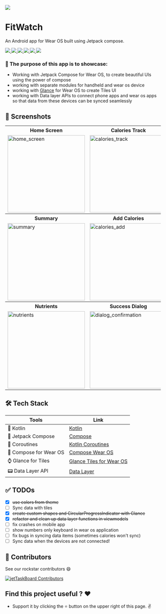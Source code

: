 ![](https://user-images.githubusercontent.com/111345322/198274290-fcc10a4b-8f57-492a-8bbb-7c06d53d8c5f.png)

# FitWatch

An Android app for Wear OS built using Jetpack compose.

<p align="left">
      <a href = "https://developer.android.com/jetpack/androidx/versions/all-channel#february_23_2022">
        <img src = "https://img.shields.io/badge/Jetpack%20Compose-1.2.1-blue.svg?color=blue&style=for-the-badge" />
      </a>
      <a href="https://kotlinlang.org/docs/releases.html">
        <img src="https://img.shields.io/badge/Kotlin-1.7.0-blue.svg?color=blue&style=for-the-badge"/>
      </a>
      <a href = "https://github.com/anmolsahi-mm/My-Fitness-Pal-Clone/stargazers">
        <img src="https://img.shields.io/github/stars/anmolsahi-mm/My-Fitness-Pal-Clone?color=green&style=for-the-badge" />
      </a>
      <a href = "https://github.com/anmolsahi-mm/My-Fitness-Pal-Clone/network/members">
          <img src="https://img.shields.io/github/forks/anmolsahi-mm/My-Fitness-Pal-Clone?color=green&style=for-the-badge" />
      </a>
      <a href = "https://github.com/anmolsahi-mm/My-Fitness-Pal-Clone/watchers">
          <img src="https://img.shields.io/github/watchers/anmolsahi-mm/My-Fitness-Pal-Clone?color=yellowgreen&style=for-the-badge" />
      </a>
      <a href = "https://github.com/anmolsahi-mm/My-Fitness-Pal-Clone/issues">
          <img src="https://img.shields.io/github/issues/anmolsahi-mm/My-Fitness-Pal-Clone?color=orange&style=for-the-badge" />
      </a>
  </p>

### 🏁 The purpose of this app is to showcase:

- Working with Jetpack Compose for Wear OS, to create beautiful UIs using the power of compose
- working with separate modules for handheld and wear os device
- working
  with [Glance](https://developer.android.com/jetpack/androidx/releases/glance)
  for Wear OS to create Tiles UI
- working with Data layer APIs to connect phone apps and wear os apps so that data from these
  devices can be synced seamlessly

## 📸 Screenshots

<table style="width:100%">
  <tr>
    <th>Home Screen</th>
        <th>Calories Track</th>
            <th>Add Water</th>

  </tr>
  <tr>
    <td><img src = "https://user-images.githubusercontent.com/111345322/196186237-13d51718-9db3-475d-8a5c-43bacb9ae1d6.gif" alt="home_screen" height = 250 /></td> 
    <td><img width="250" alt="calories_track" src="https://user-images.githubusercontent.com/111345322/196179357-bb760e38-cff3-4e4c-99aa-048e52503215.png" /> </td>
    <td><img width="250" alt="water_Add" src="https://user-images.githubusercontent.com/111345322/196179402-fccb4334-5295-4814-a918-075c6106df32.png" /></td> 
    </tr>
  <tr>
     <th>Summary</th>
    <th>Add Calories</th>
        <th>Meals</th>

  </tr>
  <tr>
        <td><img width="250" alt="summary" src="https://user-images.githubusercontent.com/111345322/196330652-020ce51c-f354-4bae-b4bf-f7e62884aeb2.png" /></td>
  <td><img width="250" alt="calories_add" src="https://user-images.githubusercontent.com/111345322/196179426-25a266fb-4e96-4734-a1a1-69caf032b25f.png"></td>     <td><img width="250" alt="meals" src="https://user-images.githubusercontent.com/111345322/196179460-61b0626b-6efb-48e4-9ffb-d2d6f64d5cd8.png"></td>     
  </tr>
  <tr>
            <th>Nutrients</th>
                <th>Success Dialog</th>
                <th>Tile UI</th>

  </tr>
  <tr>
       <td><img width="250" alt="nutrients" src="https://user-images.githubusercontent.com/111345322/196328056-6df0b05f-d55e-410a-bc78-7fe2d8869608.gif"></td>     <td><img width="250" alt="dialog_confirmation" src="https://user-images.githubusercontent.com/111345322/196179475-ac41ba1e-5dd6-4d43-89e6-5687b4119f4e.png"></td>     <td><img width="250" alt="Screenshot 2022-10-24 at 5 06 06 PM" src="https://user-images.githubusercontent.com/111345322/197517405-d91cacfe-a6d2-40fd-830e-73f37718aafb.png"></td>
  </tr>

</table>

## 🛠 Tech Stack

| Tools                  | Link                                                                                                                   |
|------------------------|------------------------------------------------------------------------------------------------------------------------|
| 🤖 Kotlin              | [Kotlin](https://kotlinlang.org/)                                                                                      |
| 💚 Jetpack Compose     | [Compose](https://developer.android.com/jetpack/compose)                                                               |
| 🌊 Coroutines          | [Kotlin Coroutines](https://developer.android.com/kotlin/coroutines)                                                   |
| 💚 Compose for Wear OS | [Compose Wear OS](https://developer.android.com/training/wearables/compose)                                            |
| ⌚️ Glance for Tiles    | [Glance Tiles for Wear OS](https://android-developers.googleblog.com/2022/01/announcing-glance-tiles-for-wear-os.html) |
| 📟 Data Layer API      | [Data Layer](https://developer.android.com/training/wearables/data/data-layer)                                         |

## ✅ TODOs

- [x] ~~use colors from theme~~
- [ ] Sync data with tiles
- [x] ~~create custom shapes and CircularProgressIndicator with Glance~~
- [x] ~~refactor and clean up data layer functions in viewmodels~~
- [ ] fix crashes on mobile app
- [ ] show numbers only keyboard in wear os application
- [ ] fix bugs in syncing data items (sometimes calories won't sync)
- [ ] Sync data when the devices are not connected!

## 🤝 Contributors

See our rockstar contributors :smile:

[![jetTaskBoard Contributors](https://contrib.rocks/image?repo=anmolsahi-mm/My-Fitness-Pal-Clone)](https://github.com/anmolsahi-mm/My-Fitness-Pal-Clone/graphs/contributors)

## Find this project useful ? ❤️

- Support it by clicking the ⭐️ button on the upper right of this page. ✌️

